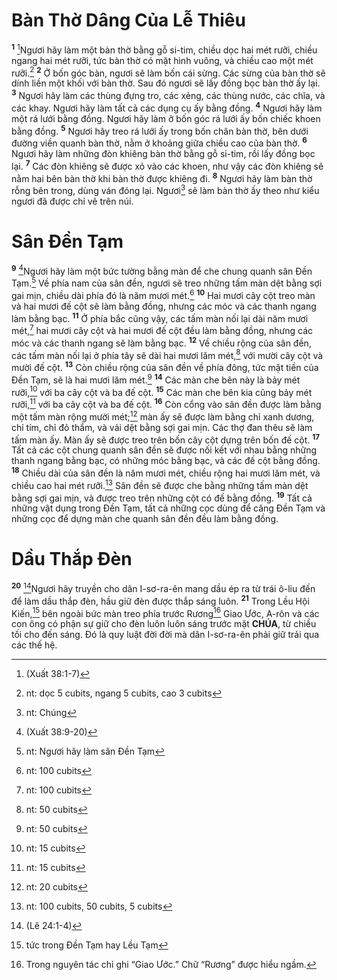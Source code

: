 # Bàn Thờ Dâng Của Lễ Thiêu

<sup><b>1</b></sup> [^1@-2b49d187-ac14-4c1f-ba9e-73bc39d89ff7]Ngươi hãy làm một bàn thờ bằng gỗ si-tim, chiều dọc hai mét rưỡi, chiều ngang hai mét rưỡi, tức bàn thờ có mặt hình vuông, và chiều cao một mét rưỡi.[^1-2b49d187-ac14-4c1f-ba9e-73bc39d89ff7] <sup><b>2</b></sup> Ở bốn góc bàn, ngươi sẽ làm bốn cái sừng. Các sừng của bàn thờ sẽ dính liền một khối với bàn thờ. Sau đó ngươi sẽ lấy đồng bọc bàn thờ ấy lại. <sup><b>3</b></sup> Ngươi hãy làm các thùng đựng tro, các xẻng, các thùng nước, các chĩa, và các khay. Ngươi hãy làm tất cả các dụng cụ ấy bằng đồng. <sup><b>4</b></sup> Ngươi hãy làm một rá lưới bằng đồng. Ngươi hãy làm ở bốn góc rá lưới ấy bốn chiếc khoen bằng đồng. <sup><b>5</b></sup> Ngươi hãy treo rá lưới ấy trong bốn chân bàn thờ, bên dưới đường viền quanh bàn thờ, nằm ở khoảng giữa chiều cao của bàn thờ. <sup><b>6</b></sup> Ngươi hãy làm những đòn khiêng bàn thờ bằng gỗ si-tim, rồi lấy đồng bọc lại. <sup><b>7</b></sup> Các đòn khiêng sẽ được xỏ vào các khoen, như vậy các đòn khiêng sẽ nằm hai bên bàn thờ khi bàn thờ được khiêng đi. <sup><b>8</b></sup> Ngươi hãy làm bàn thờ rỗng bên trong, dùng ván đóng lại. Ngươi[^2-2b49d187-ac14-4c1f-ba9e-73bc39d89ff7] sẽ làm bàn thờ ấy theo như kiểu ngươi đã được chỉ vẽ trên núi.

# Sân Đền Tạm

<sup><b>9</b></sup> [^2@-2b49d187-ac14-4c1f-ba9e-73bc39d89ff7]Ngươi hãy làm một bức tường bằng màn để che chung quanh sân Đền Tạm.[^3-2b49d187-ac14-4c1f-ba9e-73bc39d89ff7] Về phía nam của sân đền, ngươi sẽ treo những tấm màn dệt bằng sợi gai mịn, chiều dài phía đó là năm mươi mét.[^4-2b49d187-ac14-4c1f-ba9e-73bc39d89ff7] <sup><b>10</b></sup> Hai mươi cây cột treo màn và hai mươi đế cột sẽ làm bằng đồng, nhưng các móc và các thanh ngang làm bằng bạc. <sup><b>11</b></sup> Ở phía bắc cũng vậy, các tấm màn nối lại dài năm mươi mét,[^5-2b49d187-ac14-4c1f-ba9e-73bc39d89ff7] hai mươi cây cột và hai mươi đế cột đều làm bằng đồng, nhưng các móc và các thanh ngang sẽ làm bằng bạc. <sup><b>12</b></sup> Về chiều rộng của sân đền, các tấm màn nối lại ở phía tây sẽ dài hai mươi lăm mét,[^6-2b49d187-ac14-4c1f-ba9e-73bc39d89ff7] với mười cây cột và mười đế cột. <sup><b>13</b></sup> Còn chiều rộng của sân đền về phía đông, tức mặt tiền của Đền Tạm, sẽ là hai mươi lăm mét.[^7-2b49d187-ac14-4c1f-ba9e-73bc39d89ff7] <sup><b>14</b></sup> Các màn che bên này là bảy mét rưỡi,[^8-2b49d187-ac14-4c1f-ba9e-73bc39d89ff7] với ba cây cột và ba đế cột. <sup><b>15</b></sup> Các màn che bên kia cũng bảy mét rưỡi,[^9-2b49d187-ac14-4c1f-ba9e-73bc39d89ff7] với ba cây cột và ba đế cột. <sup><b>16</b></sup> Còn cổng vào sân đền được làm bằng một tấm màn rộng mười mét;[^10-2b49d187-ac14-4c1f-ba9e-73bc39d89ff7] màn ấy sẽ được làm bằng chỉ xanh dương, chỉ tím, chỉ đỏ thắm, và vải dệt bằng sợi gai mịn. Các thợ đan thêu sẽ làm tấm màn ấy. Màn ấy sẽ được treo trên bốn cây cột dựng trên bốn đế cột. <sup><b>17</b></sup> Tất cả các cột chung quanh sân đền sẽ được nối kết với nhau bằng những thanh ngang bằng bạc, có những móc bằng bạc, và các đế cột bằng đồng. <sup><b>18</b></sup> Chiều dài của sân đền là năm mươi mét, chiều rộng hai mươi lăm mét, và chiều cao hai mét rưỡi.[^11-2b49d187-ac14-4c1f-ba9e-73bc39d89ff7] Sân đền sẽ được che bằng những tấm màn dệt bằng sợi gai mịn, và được treo trên những cột có đế bằng đồng. <sup><b>19</b></sup> Tất cả những vật dụng trong Đền Tạm, tất cả những cọc dùng để căng Đền Tạm và những cọc để dựng màn che quanh sân đền đều làm bằng đồng.

# Dầu Thắp Đèn

<sup><b>20</b></sup> [^3@-2b49d187-ac14-4c1f-ba9e-73bc39d89ff7]Ngươi hãy truyền cho dân I-sơ-ra-ên mang dầu ép ra từ trái ô-liu đến để làm dầu thắp đèn, hầu giữ đèn được thắp sáng luôn. <sup><b>21</b></sup> Trong Lều Hội Kiến,[^12-2b49d187-ac14-4c1f-ba9e-73bc39d89ff7] bên ngoài bức màn treo phía trước Rương[^13-2b49d187-ac14-4c1f-ba9e-73bc39d89ff7] Giao Ước, A-rôn và các con ông có phận sự giữ cho đèn luôn luôn sáng trước mặt **CHÚA**, từ chiều tối cho đến sáng. Đó là quy luật đời đời mà dân I-sơ-ra-ên phải giữ trải qua các thế hệ.

[^1-2b49d187-ac14-4c1f-ba9e-73bc39d89ff7]: nt: dọc 5 cubits, ngang 5 cubits, cao 3 cubits

[^2-2b49d187-ac14-4c1f-ba9e-73bc39d89ff7]: nt: Chúng

[^3-2b49d187-ac14-4c1f-ba9e-73bc39d89ff7]: nt: Ngươi hãy làm sân Đền Tạm

[^4-2b49d187-ac14-4c1f-ba9e-73bc39d89ff7]: nt: 100 cubits

[^5-2b49d187-ac14-4c1f-ba9e-73bc39d89ff7]: nt: 100 cubits

[^6-2b49d187-ac14-4c1f-ba9e-73bc39d89ff7]: nt: 50 cubits

[^7-2b49d187-ac14-4c1f-ba9e-73bc39d89ff7]: nt: 50 cubits

[^8-2b49d187-ac14-4c1f-ba9e-73bc39d89ff7]: nt: 15 cubits

[^9-2b49d187-ac14-4c1f-ba9e-73bc39d89ff7]: nt: 15 cubits

[^10-2b49d187-ac14-4c1f-ba9e-73bc39d89ff7]: nt: 20 cubits

[^11-2b49d187-ac14-4c1f-ba9e-73bc39d89ff7]: nt: 100 cubits, 50 cubits, 5 cubits

[^12-2b49d187-ac14-4c1f-ba9e-73bc39d89ff7]: tức trong Đền Tạm hay Lều Tạm

[^13-2b49d187-ac14-4c1f-ba9e-73bc39d89ff7]: Trong nguyên tác chỉ ghi “Giao Ước.” Chữ “Rương” được hiểu ngầm.

[^1@-2b49d187-ac14-4c1f-ba9e-73bc39d89ff7]: (Xuất 38:1-7)

[^2@-2b49d187-ac14-4c1f-ba9e-73bc39d89ff7]: (Xuất 38:9-20)

[^3@-2b49d187-ac14-4c1f-ba9e-73bc39d89ff7]: (Lê 24:1-4)
